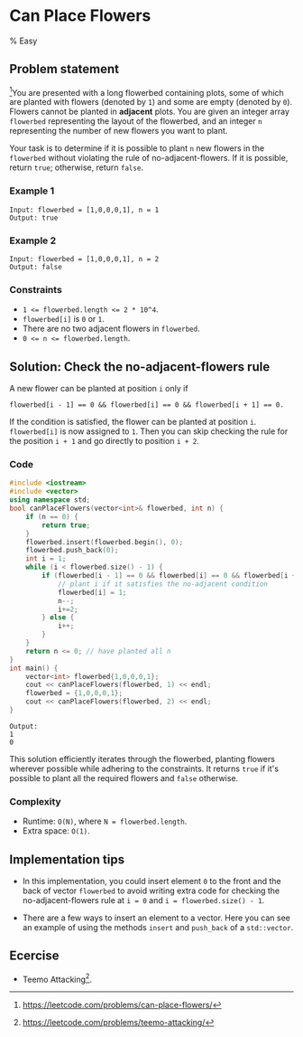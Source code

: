 # Can Place Flowers
% Easy
## Problem statement

[^url]You are presented with a long flowerbed containing plots, some of which are planted with flowers (denoted by `1`) and some are empty (denoted by `0`). Flowers cannot be planted in **adjacent** plots. You are given an integer array `flowerbed` representing the layout of the flowerbed, and an integer `n` representing the number of new flowers you want to plant.

Your task is to determine if it is possible to plant `n` new flowers in the `flowerbed` without violating the rule of no-adjacent-flowers. If it is possible, return `true`; otherwise, return `false`.

[^url]: https://leetcode.com/problems/can-place-flowers/ 

### Example 1
```text
Input: flowerbed = [1,0,0,0,1], n = 1
Output: true
```

### Example 2
```text
Input: flowerbed = [1,0,0,0,1], n = 2
Output: false
```

### Constraints

* `1 <= flowerbed.length <= 2 * 10^4`.
* `flowerbed[i]` is `0` or `1`.
* There are no two adjacent flowers in `flowerbed`.
* `0 <= n <= flowerbed.length`.

## Solution: Check the no-adjacent-flowers rule

A new flower can be planted at position `i` only if 
```text
flowerbed[i - 1] == 0 && flowerbed[i] == 0 && flowerbed[i + 1] == 0.
```
If the condition is satisfied, the flower can be planted at position `i`. `flowerbed[i]` is now assigned to `1`. Then you can skip checking the rule for the position `i + 1` and go directly to position `i + 2`. 

### Code
```cpp
#include <iostream>
#include <vector>
using namespace std;
bool canPlaceFlowers(vector<int>& flowerbed, int n) {
    if (n == 0) {
        return true;
    }
    flowerbed.insert(flowerbed.begin(), 0);
    flowerbed.push_back(0);
    int i = 1;
    while (i < flowerbed.size() - 1) {
        if (flowerbed[i - 1] == 0 && flowerbed[i] == 0 && flowerbed[i + 1] == 0) {
            // plant i if it satisfies the no-adjacent condition
            flowerbed[i] = 1;
            n--;
            i+=2;
        } else {
            i++;
        }
    }
    return n <= 0; // have planted all n
}
int main() {
    vector<int> flowerbed{1,0,0,0,1};
    cout << canPlaceFlowers(flowerbed, 1) << endl;
    flowerbed = {1,0,0,0,1};
    cout << canPlaceFlowers(flowerbed, 2) << endl;
}
```
```text
Output:
1
0
```

This solution efficiently iterates through the flowerbed, planting flowers wherever possible while adhering to the constraints. It returns `true` if it's possible to plant all the required flowers and `false` otherwise.

### Complexity

* Runtime: `O(N)`, where `N = flowerbed.length`.
* Extra space: `O(1)`.

## Implementation tips

* In this implementation, you could insert element `0` to the front and the back of vector `flowerbed` to avoid writing extra code for checking the no-adjacent-flowers rule at `i = 0` and `i = flowerbed.size() - 1`.

* There are a few ways to insert an element to a vector. Here you can see an example of using the methods `insert` and `push_back` of a `std::vector`.

## Ecercise
- Teemo Attacking[^ex].

[^ex]: https://leetcode.com/problems/teemo-attacking/